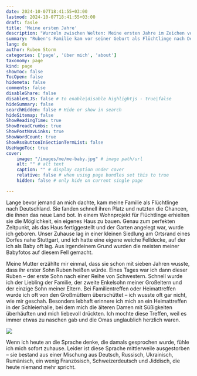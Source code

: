 ```yaml
---
date: 2024-10-07T18:41:55+03:00
lastmod: 2024-10-07T18:41:55+03:00
draft: fasle
title: 'Meine ersten Jahre'
description: "Wurzeln zwischen Welten: Meine ersten Jahre im Zeichen von Heimat und Kultur"
summary: "Ruben's Familie kam vor seiner Geburt als Flüchtlinge nach Deutschland und ließ sich in der Nähe von Stuttgart nieder. Er wurde geboren, während sie ihr neues Zuhause aufbauten, und wurde schnell der Liebling der Familie, der von den Großmüttern bei den Treffen verwöhnt wurde."
lang: de
author: Ruben Storm
categories: ['page', 'über mich', 'about']
taxonomy: page
kind: page
showToc: false
TocOpen: false
hidemeta: false
comments: false
disableShare: false
disableHLJS: false # to enable|disable highlightjs - true|false
hideSummary: false
searchHidden: false # Hide or show in search
hideSitemap: false
ShowReadingTime: true
ShowBreadCrumbs: true
ShowPostNavLinks: true
ShowWordCount: true
ShowRssButtonInSectionTermList: false
UseHugoToc: true
cover:
    image: "/images/me/me-baby.jpg" # image path/url
    alt: "" # alt text
    caption: "" # display caption under cover
    relative: false # when using page bundles set this to true
    hidden: false # only hide on current single page

---
```


Lange bevor jemand an mich dachte, kam meine Familie als Flüchtlinge nach Deutschland. Sie fanden schnell ihren Platz und nutzten die Chancen, die ihnen das neue Land bot. In einem Wohnprojekt für Flüchtlinge erhielten sie die Möglichkeit, ein eigenes Haus zu bauen. Genau zum perfekten Zeitpunkt, als das Haus fertiggestellt und der Garten angelegt war, wurde ich geboren. Unser Zuhause lag in einer kleinen Siedlung am Ortsrand eines Dorfes nahe Stuttgart, und ich hatte eine eigene weiche Felldecke, auf der ich als Baby oft lag. Aus irgendeinem Grund wurden die meisten meiner Babyfotos auf diesem Fell gemacht.

Meine Mutter erzählte mir einmal, dass sie schon mit sieben Jahren wusste, dass ihr erster Sohn Ruben heißen würde. Eines Tages war ich dann dieser Ruben – der erste Sohn nach einer Reihe von Schwestern. Schnell wurde ich der Liebling der Familie, der zweite Enkelsohn meiner Großeltern und der einzige Sohn meiner Eltern. Bei Familientreffen oder Heimattreffen wurde ich oft von den Großmüttern überschüttet – ich wusste oft gar nicht, wie mir geschah. Besonders lebhaft erinnere ich mich an ein Heimattreffen in der Schleierhalle, bei dem mich die älteren Damen mit Süßigkeiten überhäuften und mich liebevoll drückten. Ich mochte diese Treffen, weil es immer etwas zu naschen gab und die Omas unglaublich herzlich waren.

![][defImageMe]

Wenn ich heute an die Sprache denke, die damals gesprochen wurde, fühle ich mich sofort zuhause. Leider ist diese Sprache mittlerweile ausgestorben – sie bestand aus einer Mischung aus Deutsch, Russisch, Ukrainisch, Rumänisch, ein wenig Französisch, Schweizerdeutsch und Jiddisch, die heute niemand mehr spricht.

[defImageMe]: /images/me/me-baby-2.jpg


